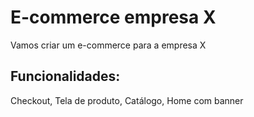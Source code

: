 # E-commerce empresa X

Vamos criar um e-commerce para a empresa X

## Funcionalidades:

Checkout, Tela de produto, Catálogo, Home com banner

